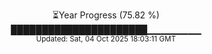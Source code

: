 <p align="center">
⏳Year Progress (75.82 %)<br>
██████████████████████▁▁▁▁▁▁▁▁ <br>
<sub>Updated: Sat, 04 Oct 2025 18:03:11 GMT</sub>
</p>

